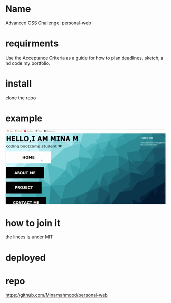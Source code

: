 # Name 
Advanced CSS Challenge: personal-web

# requirments 
Use the Acceptance Criteria as a guide for how to plan deadlines, sketch, and code my portfolio.

# install
clone the repo

# example 
![Example Gif](./assets/images/example.gif)

# how to join it 
the linces is under MIT 

# deployed


# repo
https://github.com/Minamahmood/personal-web
